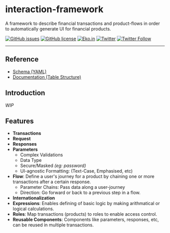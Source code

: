 # interaction-framework
A framework to describe financial transactions and product-flows in order to automatically generate UI for financial products.

[![GitHub issues](https://img.shields.io/github/issues/ekoindia/interaction-framework-spec)](https://github.com/ekoindia/interaction-framework-spec/issues)  [![GitHub license](https://img.shields.io/github/license/ekoindia/interaction-framework-spec)](https://github.com/ekoindia/interaction-framework-spec/blob/master/LICENSE)
<a href="https://eko.in" target="_blank">![Eko.in](https://img.shields.io/badge/Develop%20with-Eko.in-brightgreen)</a>
<a href="https://twitter.com/intent/tweet?text=Wow:&url=https%3A%2F%2Fgithub.com%2Fekoindia%2Faeps-gateway-lib" target="_blank"><img alt="Twitter" src="https://img.shields.io/twitter/url?style=social&url=https%3A%2F%2Fgithub.com%2Fekoindia%2Faeps-gateway-lib"></a>
<a href="https://twitter.com/intent/follow?screen_name=ekospeaks" target="_blank">![Twitter Follow](https://img.shields.io/twitter/follow/ekospeaks?label=Follow&style=social)</a>

---

## Reference
* [Schema (YAML)](https://github.com/ekoindia/interaction-framework-spec/blob/master/schema)
* [Documentation (Table Structure)](https://github.com/ekoindia/interaction-framework-spec/blob/master/doc/README.md)

## Introduction
_WIP_

## Features
* **Transactions**
* **Request**
* **Responses**
* **Parameters**
  * Complex Validations
  * Data Type
  * Secure/Masked _(eg: password)_
  * UI-agnostic Formatting: (Text-Case, Emphasised, etc)
* **Flow**: Define a user's journey for a product by chaining one or more transactions after a certain response.
  * Parameter Chains: Pass data along a user-journey
  * Direction: Go forward or back to a previous step in a flow.
* **Internationalization**
* **Expressions**: Enables defining of basic logic by making arithmatical or logical calculations.
* **Roles**: Map transactions (products) to roles to enable access control.
* **Reusable Components**: Components like parameters, responses, etc, can be reused 
in multiple transactions.
